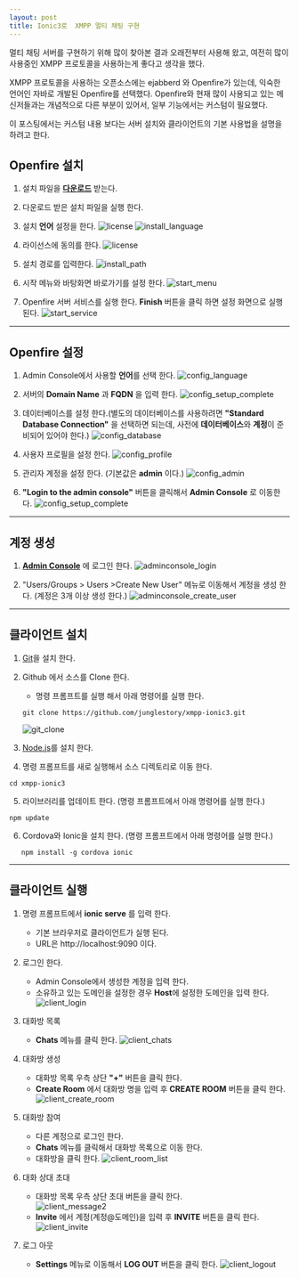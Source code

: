 ```yaml
---
layout: post
title: Ionic3로  XMPP 멀티 채팅 구현
---
```


멀티 채팅 서버를 구현하기 위해 많이 찾아본 결과 오래전부터 사용해 왔고, 여전히 많이 사용중인
XMPP 프로토콜을 사용하는게 좋다고 생각을 했다.

XMPP 프로토콜을 사용하는 오픈소스에는 ejabberd 와 Openfire가 있는데, 익숙한 언어인 자바로 개발된 Openfire를 선택했다.
Openfire와 현재 많이 사용되고 있는 메신저들과는 개념적으로 다른 부분이 있어서, 일부 기능에서는 커스텀이 필요했다.

이 포스팅에서는 커스텀 내용 보다는 서버 설치와 클라이언트의 기본 사용법을 설명을 하려고 한다.

## Openfire 설치

1. 설치 파일을 **[다운로드](https://www.igniterealtime.org/downloads/)** 받는다.

2. 다운로드 받은 설치 파일을 실행 한다.

3. 설치 **언어** 설정을 한다.
![license](/images/ionic3-xmpp/license.png)
![install_language](/images/ionic3-xmpp/install_language.png)

4. 라이선스에 동의를 한다.
![license](/images/ionic3-xmpp/license.png)

5. 설치 경로를 입력한다.
![install_path](/images/ionic3-xmpp/install_path.png)

6. 시작 메뉴와 바탕화면 바로가기를 설정 한다.
![start_menu](/images/ionic3-xmpp/start_menu.png)

7. Openfire 서버 서비스를 실행 한다. **Finish** 버튼을 클릭 하면 설정 화면으로 실행 된다.
![start_service](/images/ionic3-xmpp/start_service.png)

- - -

## Openfire 설정
1. Admin Console에서 사용할 **언어**를 선택 한다.
![config_language](/images/ionic3-xmpp/config_language.png)

2. 서버의 **Domain Name** 과 **FQDN** 을 입력 한다.
![config_setup_complete](/images/ionic3-xmpp/config_setup_complete.png)

3. 데이터베이스를 설정 한다.(별도의 데이터베이스를 사용하려면 **"Standard Database Connection"** 을 선택하면 되는데, 사전에 **데이터베이스**와 **계정**이 준비되어 있어야 한다.)
![config_database](/images/ionic3-xmpp/config_database.png)

4. 사용자 프로필을 설정 한다.
![config_profile](/images/ionic3-xmpp/config_profile.png)

5. 관리자 계정을 설정 한다. (기본값은 **admin** 이다.)
![config_admin](/images/ionic3-xmpp/config_admin.png)

6. **"Login to the admin console"** 버튼을 클릭해서 **Admin Console** 로 이동한다.
![config_setup_complete](/images/ionic3-xmpp/config_setup_complete.png)


_ _ _

## 계정 생성
1. **[Admin Console](http://localhost:9090)** 에 로그인 한다.
![adminconsole_login](/images/ionic3-xmpp/adminconsole_login.png)

2. "Users/Groups > Users >Create New User" 메뉴로 이동해서 계정을 생성 한다. (계정은 3개 이상 생성 한다.)
![adminconsole_create_user](/images/ionic3-xmpp/adminconsole_create_user.png)


- - -
## 클라이언트 설치
1. [Git](https://git-scm.com/downloads)을 설치 한다.
2. Github 에서 소스를 Clone 한다.
    - 명령 프롬프트를 실행 해서 아래 명령어를 실행 한다.
    ```
    git clone https://github.com/junglestory/xmpp-ionic3.git
    ```
    ![git_clone](/images/ionic3-xmpp/git_clone.png)
    
3. [Node.js](https://nodejs.org/en/download/)를 설치 한다.
4. 명령 프롬프트를 새로 실행해서 소스 디렉토리로 이동 한다.
```
cd xmpp-ionic3
```

5. 라이브러리를 업데이트 한다. (명령 프롬프트에서 아래 명령어를 실행 한다.)
```
npm update
```

6. Cordova와 Ionic을 설치 한다. (명령 프롬프트에서 아래 명령어를 실행 한다.)
```
   npm install -g cordova ionic
```   



- - -

## 클라이언트 실행
1. 명령 프롬프트에서 **ionic serve** 를 입력 한다.
    - 기본 브라우저로 클라이언트가 실행 된다.
    - URL은 http://localhost:9090 이다.


2. 로그인 한다.
    - Admin Console에서 생성한 계정을 입력 한다.
    - 소유하고 있는 도메인을 설정한 경우 **Host**에 설정한 도메인을 입력 한다.
    ![client_login](/images/ionic3-xmpp/client_login.png)


3. 대화방 목록
    - **Chats** 메뉴를 클릭 한다.
    ![client_chats](/images/ionic3-xmpp/client_chats.png)

4. 대화방 생성
    - 대화방 목록 우측 상단 **"+"** 버튼을 클릭 한다.
    - **Create Room** 에서 대화방 명을 입력 후 **CREATE ROOM** 버튼을 클릭 한다.
    ![client_create_room](/images/ionic3-xmpp/client_create_room.png)

5. 대화방 참여
    - 다른 계정으로 로그인 한다.
    - **Chats** 메뉴를 클릭해서 대화방 목록으로 이동 한다.
    - 대화방을 클릭 한다.
    ![client_room_list](/images/ionic3-xmpp/client_room_list.png)
    
6. 대화 상대 초대
    - 대화방 목록 우측 상단 초대 버튼을 클릭 한다.    
    ![client_message2](/images/ionic3-xmpp/client_message2.png)
    - **Invite** 에서 계정(계정@도메인)을 입력 후 **INVITE** 버튼을 클릭 한다.    
    ![client_invite](/images/ionic3-xmpp/client_invite.png)
    
7. 로그 아웃
    - **Settings** 메뉴로 이동해서 **LOG OUT** 버튼을 클릭 한다.
    ![client_logout](/images/ionic3-xmpp/client_logout.png)